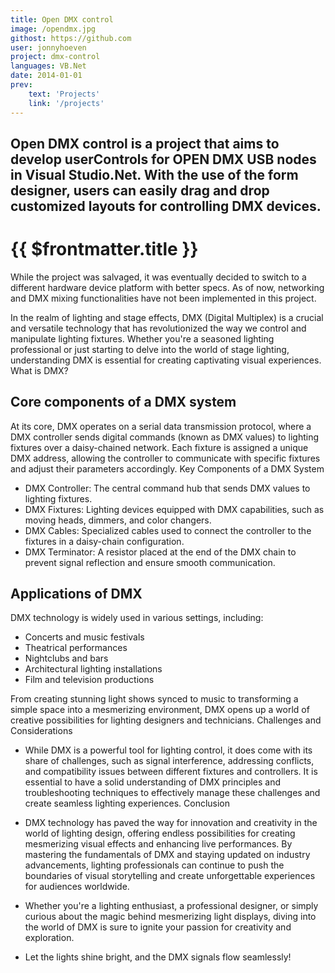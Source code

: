 ```yaml
---
title: Open DMX control
image: /opendmx.jpg
githost: https://github.com
user: jonnyhoeven
project: dmx-control
languages: VB.Net
date: 2014-01-01
prev:
    text: 'Projects'
    link: '/projects'
---
```

Open DMX control is a project that aims to develop userControls for OPEN DMX USB nodes in Visual Studio.Net.
With the use of the form designer, users can easily drag and drop customized layouts for controlling DMX devices.
---

# {{ $frontmatter.title }}

While the project was salvaged, it was eventually decided to switch to a different hardware device platform with better
specs. As of now, networking and DMX mixing functionalities have not been implemented in this project.

In the realm of lighting and stage effects, DMX (Digital Multiplex) is a crucial and versatile technology that has revolutionized the way we control and manipulate lighting fixtures. Whether you're a seasoned lighting professional or just starting to delve into the world of stage lighting, understanding DMX is essential for creating captivating visual experiences.
What is DMX?


## Core components of a DMX system
At its core, DMX operates on a serial data transmission protocol, where a DMX controller sends digital commands (known as DMX values) to lighting fixtures over a daisy-chained network. Each fixture is assigned a unique DMX address, allowing the controller to communicate with specific fixtures and adjust their parameters accordingly.
Key Components of a DMX System

- DMX Controller: The central command hub that sends DMX values to lighting fixtures.
- DMX Fixtures: Lighting devices equipped with DMX capabilities, such as moving heads, dimmers, and color changers.
- DMX Cables: Specialized cables used to connect the controller to the fixtures in a daisy-chain configuration.
- DMX Terminator: A resistor placed at the end of the DMX chain to prevent signal reflection and ensure smooth communication.

## Applications of DMX

DMX technology is widely used in various settings, including:

- Concerts and music festivals
- Theatrical performances
- Nightclubs and bars
- Architectural lighting installations
- Film and television productions

From creating stunning light shows synced to music to transforming a simple space into a mesmerizing environment, DMX opens up a world of creative possibilities for lighting designers and technicians.
Challenges and Considerations

- While DMX is a powerful tool for lighting control, it does come with its share of challenges, such as signal interference, addressing conflicts, and compatibility issues between different fixtures and controllers. It is essential to have a solid understanding of DMX principles and troubleshooting techniques to effectively manage these challenges and create seamless lighting experiences.
Conclusion

 - DMX technology has paved the way for innovation and creativity in the world of lighting design, offering endless possibilities for creating mesmerizing visual effects and enhancing live performances. By mastering the fundamentals of DMX and staying updated on industry advancements, lighting professionals can continue to push the boundaries of visual storytelling and create unforgettable experiences for audiences worldwide.

- Whether you're a lighting enthusiast, a professional designer, or simply curious about the magic behind mesmerizing light displays, diving into the world of DMX is sure to ignite your passion for creativity and exploration.

- Let the lights shine bright, and the DMX signals flow seamlessly!


